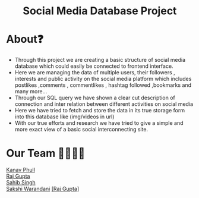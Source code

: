 <h1 align="center">Social Media Database Project</h1>

# About❓
<ul>
<li>Through this project  we are creating a basic structure of social media database which could easily be connected to frontend interface.  </li>
<li>Here we are managing the data of multiple users, their followers  , interests and public activity on the social media platform which includes postlikes ,comments , commentlikes , hashtag followed ,bookmarks and many more... </li>
<li>Through our SQL query we have shown a clear cut description of connection and inter relation between different activities on social media  </li>
<li>Here we have  tried to fetch and store the  data in its true storage form into this database like (img/videos in url) </li>
<li>With our true efforts and research  we have tried to give a simple and more exact view of a basic social interconnecting site. </li>
</ul>


# Our Team 👩‍💻👨‍💻
[Kanav Phull]()<br>
[Raj Gupta]() <br>
[Sahib Singh]()<br>
[Sakshi Warandani]()
<a href="https://github.com/RAJGUPTA28">[Raj Gupta]</a>

